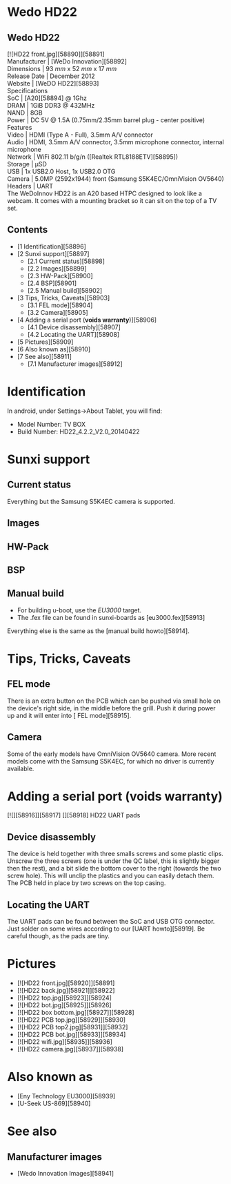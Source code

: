 # Wedo HD22
Wedo HD22  
---  
[![HD22 front.jpg][58890]][58891]  
Manufacturer |  [WeDo Innovation][58892]  
Dimensions |  93 _mm_ x 52 _mm_ x 17 _mm_  
Release Date |  December 2012   
Website |  [WeDO HD22][58893]  
Specifications   
SoC |  [A20][58894] @ 1Ghz   
DRAM |  1GiB DDR3 @ 432MHz   
NAND |  8GB   
Power |  DC 5V @ 1.5A (0.75mm/2.35mm barrel plug - center positive)   
Features   
Video |  HDMI (Type A - Full), 3.5mm A/V connector   
Audio |  HDMI, 3.5mm A/V connector, 3.5mm microphone connector, internal microphone   
Network |  WiFi 802.11 b/g/n ([Realtek RTL8188ETV][58895])   
Storage |  µSD   
USB |  1x USB2.0 Host, 1x USB2.0 OTG   
Camera |  5.0MP (2592x1944) front (Samsung S5K4EC/OmniVision OV5640)   
Headers |  UART   
The WeDoInnov HD22 is an A20 based HTPC designed to look like a webcam. It comes with a mounting bracket so it can sit on the top of a TV set. 
## Contents
  * [1 Identification][58896]
  * [2 Sunxi support][58897]
    * [2.1 Current status][58898]
    * [2.2 Images][58899]
    * [2.3 HW-Pack][58900]
    * [2.4 BSP][58901]
    * [2.5 Manual build][58902]
  * [3 Tips, Tricks, Caveats][58903]
    * [3.1 FEL mode][58904]
    * [3.2 Camera][58905]
  * [4 Adding a serial port (**voids warranty**)][58906]
    * [4.1 Device disassembly][58907]
    * [4.2 Locating the UART][58908]
  * [5 Pictures][58909]
  * [6 Also known as][58910]
  * [7 See also][58911]
    * [7.1 Manufacturer images][58912]

# Identification
In android, under Settings->About Tablet, you will find: 
  * Model Number: TV BOX
  * Build Number: HD22_4.2.2_V2.0_20140422

# Sunxi support
## Current status
Everything but the Samsung S5K4EC camera is supported. 
## Images
## HW-Pack
## BSP
## Manual build
  * For building u-boot, use the _EU3000_ target.
  * The .fex file can be found in sunxi-boards as [eu3000.fex][58913]

Everything else is the same as the [manual build howto][58914]. 
# Tips, Tricks, Caveats
## FEL mode
There is an extra button on the PCB which can be pushed via small hole on the device's right side, in the middle before the grill. Push it during power up and it will enter into [ FEL mode][58915]. 
## Camera
Some of the early models have OmniVision OV5640 camera. More recent models come with the Samsung S5K4EC, for which no driver is currently available. 
# Adding a serial port (**voids warranty**)
[![][58916]][58917]
[][58918]
HD22 UART pads
## Device disassembly
The device is held together with three smalls screws and some plastic clips. Unscrew the three screws (one is under the QC label, this is slightly bigger then the rest), and a bit slide the bottom cover to the right (towards the two screw hole). This will unclip the plastics and you can easily detach them. 
The PCB held in place by two screws on the top casing. 
## Locating the UART
The UART pads can be found between the SoC and USB OTG connector. Just solder on some wires according to our [UART howto][58919]. Be careful though, as the pads are tiny. 
# Pictures
  * [![HD22 front.jpg][58920]][58891]
  * [![HD22 back.jpg][58921]][58922]
  * [![HD22 top.jpg][58923]][58924]
  * [![HD22 bot.jpg][58925]][58926]
  * [![HD22 box bottom.jpg][58927]][58928]
  * [![HD22 PCB top.jpg][58929]][58930]
  * [![HD22 PCB top2.jpg][58931]][58932]
  * [![HD22 PCB bot.jpg][58933]][58934]
  * [![HD22 wifi.jpg][58935]][58936]
  * [![HD22 camera.jpg][58937]][58938]

# Also known as
  * [Eny Technology EU3000][58939]
  * [U-Seek US-869][58940]

# See also
## Manufacturer images
  * [Wedo Innovation Images][58941]
